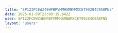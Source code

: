 ```yaml
---
title: "SP122PCEWZ4EHPBPVMMHSMBWMXCET99284C9A8PN5"
date: 2025-01-09T23:09:19.642Z
user: SP122PCEWZ4EHPBPVMMHSMBWMXCET99284C9A8PN5
layout: "users"
---
```

    
